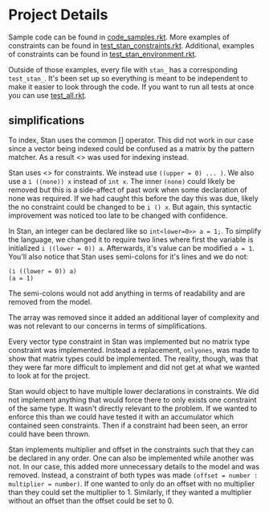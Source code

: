 # Project Details

Sample code can be found in [code_samples.rkt](./code_samples.rkt). More examples of constraints can be found in [test_stan_constraints.rkt](./test_stan_constraints.rkt). Additional, examples of constraints can be found in [test_stan_environment.rkt](./test_stan_environment.rkt).

Outside of those examples, every file with `stan_` has a corresponding `test_stan_`. It's been set up so everything is meant to be independent to make it easier to look through the code. If you want to run all tests at once you can use [test_all.rkt](./test_all.rkt). 

## simplifications

To index, Stan uses the common [] operator. This did not work in our case since a vector being indexed could be confused as a matrix by the pattern matcher. As a result <> was used for indexing instead. 

Stan uses <> for constraints. We instead use `((upper = 0) ... )`. We also use a `i ((none)) x` instead of `int x`. The inner `(none)` could likely be removed but this is a side-affect of past work when some declaration of none was required. If we had caught this before the day this was due, likely the no constraint could be changed to be `i () x`. But again, this syntactic improvement was noticed too late to be changed with confidence.

In Stan, an integer can be declared like so `int<lower=0>> a = 1;`. To simplify the language, we changed it to require two lines where first the variable is initialized `i ((lower = 0)) a`. Afterwards, it's value can be modified `a = 1`. You'll also notice that Stan uses semi-colons for it's lines and we do not:

```
(i ((lower = 0)) a)
(a = 1)
```

The semi-colons would not add anything in terms of readability and are removed from the model.

The array was removed since it added an additional layer of complexity and was not relevant to our concerns in terms of simplifications.

Every vector type constraint in Stan was implemented but no matrix type constraint was implemented. Instead a replacement, `onlyones`, was made to show that matrix types could be implemented. The reality, though, was that they were far more difficult to implement and did not get at what we wanted to look at for the project. 

Stan would object to have multiple lower declarations in constraints. We did not implement anything that would force there to only exists one constraint of the same type. It wasn't directly relevant to the problem. If we wanted to enforce this than we could have tested it with an accumulator which contained seen constraints. Then if a constraint had been seen, an error could have been thrown.

Stan implements multiplier and offset in the constraints such that they can be declared in any order. One can also be implemented while another was not. In our case, this added more unnecessary details to the model and was removed. Instead, a constraint of both types was made `(offset = number : multiplier = number)`. If one wanted to only do an offset with no multiplier than they could set the multiplier to 1. Similarly, if they wanted a multiplier without an offset than the offset could be set to 0.